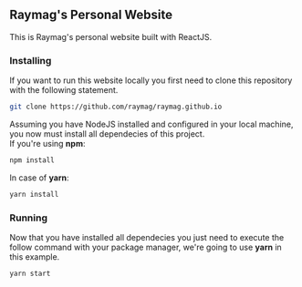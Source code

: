 ## Raymag's Personal Website
This is Raymag's personal website built with ReactJS.  

### Installing
If you want to run this website locally you first need to clone this repository with the following statement.  
```bash
git clone https://github.com/raymag/raymag.github.io
```
Assuming you have NodeJS installed and configured in your local machine, you now must install all dependecies of this project.  
If you're using **npm**:  
```bash
npm install
```
In case of **yarn**:
```bash
yarn install
```
### Running
Now that you have installed all dependecies you just need to execute the follow command with your package manager, we're going to use **yarn** in this example.
```bash
yarn start
```
